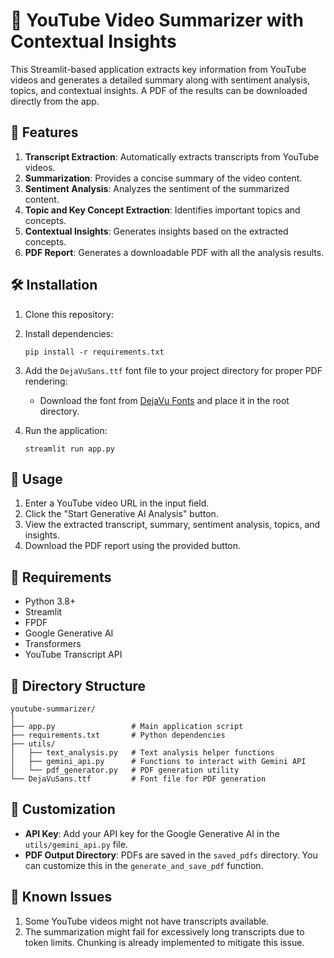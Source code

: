 
# 🎥 YouTube Video Summarizer with Contextual Insights

This Streamlit-based application extracts key information from YouTube videos and generates a detailed summary along with sentiment analysis, topics, and contextual insights. A PDF of the results can be downloaded directly from the app.

## 🚀 Features
1. **Transcript Extraction**: Automatically extracts transcripts from YouTube videos.
2. **Summarization**: Provides a concise summary of the video content.
3. **Sentiment Analysis**: Analyzes the sentiment of the summarized content.
4. **Topic and Key Concept Extraction**: Identifies important topics and concepts.
5. **Contextual Insights**: Generates insights based on the extracted concepts.
6. **PDF Report**: Generates a downloadable PDF with all the analysis results.

## 🛠️ Installation

1. Clone this repository:

2. Install dependencies:
   ```
   pip install -r requirements.txt
   ```

3. Add the `DejaVuSans.ttf` font file to your project directory for proper PDF rendering:
   - Download the font from [DejaVu Fonts](https://dejavu-fonts.github.io/) and place it in the root directory.

4. Run the application:
   ```
   streamlit run app.py
   ```

## 📝 Usage

1. Enter a YouTube video URL in the input field.
2. Click the "Start Generative AI Analysis" button.
3. View the extracted transcript, summary, sentiment analysis, topics, and insights.
4. Download the PDF report using the provided button.

## 🧰 Requirements
- Python 3.8+
- Streamlit
- FPDF
- Google Generative AI
- Transformers
- YouTube Transcript API

## 📁 Directory Structure
```plaintext
youtube-summarizer/
│
├── app.py                 # Main application script
├── requirements.txt       # Python dependencies
├── utils/
│   ├── text_analysis.py   # Text analysis helper functions
│   ├── gemini_api.py      # Functions to interact with Gemini API
│   └── pdf_generator.py   # PDF generation utility
└── DejaVuSans.ttf         # Font file for PDF generation
```

## 🔧 Customization

- **API Key**: Add your API key for the Google Generative AI in the `utils/gemini_api.py` file.
- **PDF Output Directory**: PDFs are saved in the `saved_pdfs` directory. You can customize this in the `generate_and_save_pdf` function.

## 🛑 Known Issues
1. Some YouTube videos might not have transcripts available.
2. The summarization might fail for excessively long transcripts due to token limits. Chunking is already implemented to mitigate this issue.


